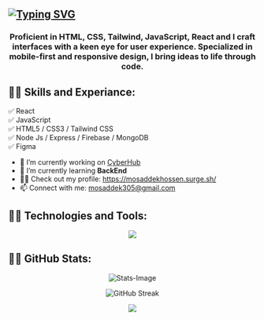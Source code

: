 
## <a href="https://git.io/typing-svg"><img src="https://readme-typing-svg.demolab.com?font=Fira+Code&pause=1000&random=false&width=1310&lines=👋+Greetings!+I'm+Mosaddek+Hossen!+I+am+a+junior+frontend+web+developer,+with+a+strong+focus+on+web+technology." alt="Typing SVG" /></a>
### <p align="center">Proficient in HTML, CSS, Tailwind, JavaScript, React and I craft interfaces with a keen eye for user experience. Specialized in mobile-first and responsive design, I bring ideas to life through code.</p>

## 👨‍💻 Skills and Experiance: 
✅ React <br> 
✅ JavaScript <br>
✅ HTML5 / CSS3 / Tailwind CSS <br>
✅ Node Js / Express / Firebase / MongoDB <br>
✅ Figma <br>

- 🔭 I’m currently working on <a href="https://123sweet-copy.surge.sh/" target="_blank">CyberHub</a>
- 🌱 I’m currently learning <strong>BackEnd</strong>
- 👨‍💻 Check out my profile: <a href="https://mosaddekhossen.surge.sh/" target="_blank">https://mosaddekhossen.surge.sh/</a>
- 📫 Connect with me: <a href="mailto:mosaddek305@gmail.com">mosaddek305@gmail.com</a>

## 👨‍💻 Technologies and Tools: 

<p align="center">
  <a href="https://skillicons.dev">
    <img src="https://skillicons.dev/icons?i=html,css,tailwind,js,react,firebase,nodejs,express,mongodb,figma,github,nextjs" />
  </a>
</p>

## 👨‍💻 GitHub Stats:

<p align="center">
   <img src="https://github-readme-stats.vercel.app/api/top-langs?username=mosaddekhossen&theme=dark&title_color=fff&text_color=fff&border=5pxsolidred&layout=compact" alt="Stats-Image" />
</p>

<p align="center">
  <img src="https://github-readme-streak-stats.herokuapp.com/?user=mosaddekhossen&theme=github-dark" alt="GitHub Streak" />
</p>

<p align="center">
  <img src="https://raw.githubusercontent.com/shakilahmedatik/shakilahmedatik/36f6082eed9388f5965d96f2fbc917a2cb888c89/wave.svg" />
</p>
